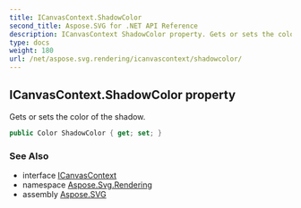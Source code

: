 ```yaml
---
title: ICanvasContext.ShadowColor
second_title: Aspose.SVG for .NET API Reference
description: ICanvasContext ShadowColor property. Gets or sets the color of the shadow
type: docs
weight: 180
url: /net/aspose.svg.rendering/icanvascontext/shadowcolor/
---
```

## ICanvasContext.ShadowColor property

Gets or sets the color of the shadow.

```csharp
public Color ShadowColor { get; set; }
```

### See Also

* interface [ICanvasContext](../)
* namespace [Aspose.Svg.Rendering](../../../aspose.svg.rendering/)
* assembly [Aspose.SVG](../../../)

